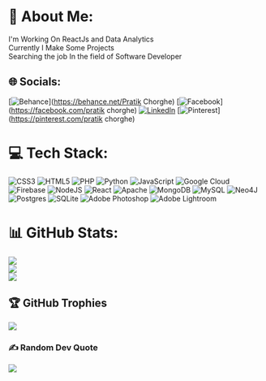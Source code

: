 # 💫 About Me:
I'm Working On ReactJs and Data Analytics<br>Currently I Make Some Projects<br>Searching the job In the field of Software Developer


## 🌐 Socials:
[![Behance](https://img.shields.io/badge/Behance-1769ff?logo=behance&logoColor=white)](https://behance.net/Pratik Chorghe) [![Facebook](https://img.shields.io/badge/Facebook-%231877F2.svg?logo=Facebook&logoColor=white)](https://facebook.com/pratik chorghe) [![LinkedIn](https://img.shields.io/badge/LinkedIn-%230077B5.svg?logo=linkedin&logoColor=white)](https://linkedin.com/in/pratikchorghe) [![Pinterest](https://img.shields.io/badge/Pinterest-%23E60023.svg?logo=Pinterest&logoColor=white)](https://pinterest.com/pratik chorghe) 

# 💻 Tech Stack:
![CSS3](https://img.shields.io/badge/css3-%231572B6.svg?style=for-the-badge&logo=css3&logoColor=white) ![HTML5](https://img.shields.io/badge/html5-%23E34F26.svg?style=for-the-badge&logo=html5&logoColor=white) ![PHP](https://img.shields.io/badge/php-%23777BB4.svg?style=for-the-badge&logo=php&logoColor=white) ![Python](https://img.shields.io/badge/python-3670A0?style=for-the-badge&logo=python&logoColor=ffdd54) ![JavaScript](https://img.shields.io/badge/javascript-%23323330.svg?style=for-the-badge&logo=javascript&logoColor=%23F7DF1E) ![Google Cloud](https://img.shields.io/badge/Google%20Cloud-%234285F4.svg?style=for-the-badge&logo=google-cloud&logoColor=white) ![Firebase](https://img.shields.io/badge/firebase-%23039BE5.svg?style=for-the-badge&logo=firebase) ![NodeJS](https://img.shields.io/badge/node.js-6DA55F?style=for-the-badge&logo=node.js&logoColor=white) ![React](https://img.shields.io/badge/react-%2320232a.svg?style=for-the-badge&logo=react&logoColor=%2361DAFB) ![Apache](https://img.shields.io/badge/apache-%23D42029.svg?style=for-the-badge&logo=apache&logoColor=white) ![MongoDB](https://img.shields.io/badge/MongoDB-%234ea94b.svg?style=for-the-badge&logo=mongodb&logoColor=white) ![MySQL](https://img.shields.io/badge/mysql-%2300f.svg?style=for-the-badge&logo=mysql&logoColor=white) 	![Neo4J](https://img.shields.io/badge/Neo4j-008CC1?style=for-the-badge&logo=neo4j&logoColor=white) ![Postgres](https://img.shields.io/badge/postgres-%23316192.svg?style=for-the-badge&logo=postgresql&logoColor=white) ![SQLite](https://img.shields.io/badge/sqlite-%2307405e.svg?style=for-the-badge&logo=sqlite&logoColor=white) ![Adobe Photoshop](https://img.shields.io/badge/adobephotoshop-%2331A8FF.svg?style=for-the-badge&logo=adobephotoshop&logoColor=white) ![Adobe Lightroom](https://img.shields.io/badge/Adobe%20Lightroom-31A8FF.svg?style=for-the-badge&logo=Adobe%20Lightroom&logoColor=white)
# 📊 GitHub Stats:
![](https://github-readme-stats.vercel.app/api?username=pratikchorghe&theme=dark&hide_border=false&include_all_commits=true&count_private=false)<br/>
![](https://github-readme-streak-stats.herokuapp.com/?user=pratikchorghe&theme=dark&hide_border=false)<br/>
![](https://github-readme-stats.vercel.app/api/top-langs/?username=pratikchorghe&theme=dark&hide_border=false&include_all_commits=true&count_private=false&layout=compact)

## 🏆 GitHub Trophies
![](https://github-profile-trophy.vercel.app/?username=pratikchorghe&theme=radical&no-frame=false&no-bg=true&margin-w=4)

### ✍️ Random Dev Quote
![](https://quotes-github-readme.vercel.app/api?type=horizontal&theme=radical)

